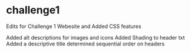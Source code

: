 # challenge1

Edits for Challenge 1 Webesite and Added CSS features

Added alt descriptions for images and icons
Added Shading to header txt
Added a descriptive title
determined sequential order on headers

